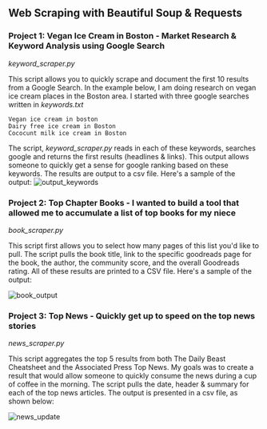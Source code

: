 ## Web Scraping with Beautiful Soup & Requests

### Project 1: Vegan Ice Cream in Boston - Market Research & Keyword Analysis using Google Search
*keyword_scraper.py*

This script allows you to quickly scrape and document the first 10 results from a Google Search. In the example below, I am doing research on vegan ice cream places in the Boston area. I started with three google searches written in *keywords.txt*
```
Vegan ice cream in boston
Dairy free ice cream in Boston
Cococunt milk ice cream in Boston
```
The script, *keyword_scraper.py* reads in each of these keywords, searches google and returns the first results (headlines & links). This output allows someone to quickly get a sense for google ranking based on these keywords. The results are output to a csv file. Here's a sample of the output:
![output_keywords](https://user-images.githubusercontent.com/40340806/54774196-8e61a700-4be1-11e9-961d-ed934ec0644a.png)

### Project 2: Top Chapter Books - I wanted to build a tool that allowed me to accumulate a list of top books for my niece 
*book_scraper.py*

This script first allows you to select how many pages of this list you'd like to pull. The script pulls the book title, link to the specific goodreads page for the book, the author, the community score, and the overall Goodreads rating. All of these results are printed to a CSV file. Here's a sample of the output:

![book_output](https://user-images.githubusercontent.com/40340806/54774845-08def680-4be3-11e9-9153-a3f91066aa3b.png)

### Project 3: Top News - Quickly get up to speed on the top news stories
*news_scraper.py*

This script aggregates the top 5 results from both The Daily Beast Cheatsheet and the Associated Press Top News. My goals was to create a result that would allow someone to quickly consume the news during a cup of coffee in the morning. The script pulls the date, header & summary for each of the top news articles. The output is presented in a csv file, as shown below:

![news_update](https://user-images.githubusercontent.com/40340806/54775955-6d9b5080-4be5-11e9-923e-e278231db7de.png)
